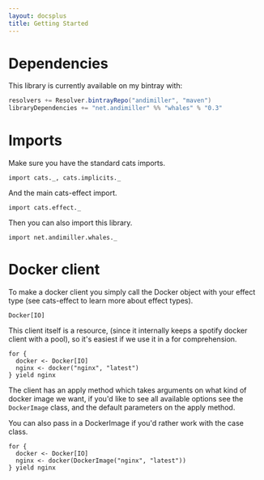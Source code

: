 ```yaml
---
layout: docsplus
title: Getting Started
---
```


# Dependencies

This library is currently available on my bintray with:

```scala
resolvers += Resolver.bintrayRepo("andimiller", "maven")
libraryDependencies += "net.andimiller" %% "whales" % "0.3"
```

# Imports

Make sure you have the standard cats imports.

```tut:silent
import cats._, cats.implicits._
```

And the main cats-effect import.

```tut:silent
import cats.effect._
```

Then you can also import this library.

```tut:silent
import net.andimiller.whales._
```


# Docker client

To make a docker client you simply call the Docker object with your effect type (see cats-effect to learn more about effect types).

```tut:silent
Docker[IO]
```

This client itself is a resource, (since it internally keeps a spotify docker client with a pool), so it's easiest if we use it in a for comprehension.

```tut:silent
for {
  docker <- Docker[IO]
  nginx <- docker("nginx", "latest")
} yield nginx
```

The client has an apply method which takes arguments on what kind of docker image we want, if you'd like to see all available options see the `DockerImage` class, and the default parameters on the apply method.

You can also pass in a DockerImage if you'd rather work with the case class.

```tut:silent
for {
  docker <- Docker[IO]
  nginx <- docker(DockerImage("nginx", "latest"))
} yield nginx
```

